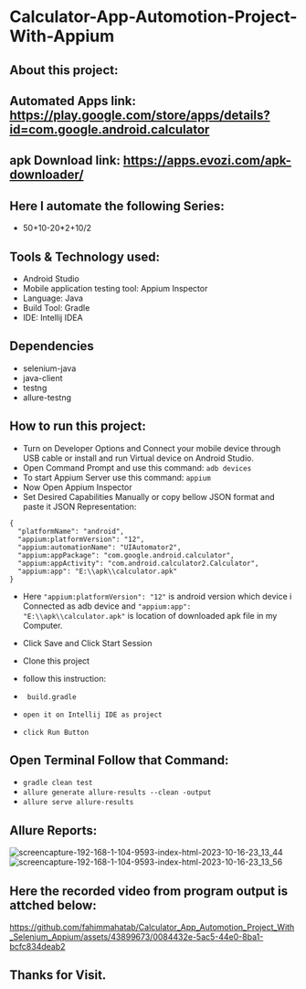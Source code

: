 # Calculator-App-Automotion-Project-With-Appium
## About this project:
## Automated Apps link: https://play.google.com/store/apps/details?id=com.google.android.calculator
## apk Download link: https://apps.evozi.com/apk-downloader/
## Here I automate the following Series:
- 50+10-20*2+10/2

## Tools & Technology used:
- Android Studio
- Mobile application testing tool: Appium Inspector
- Language: Java
- Build Tool: Gradle
- IDE: Intellij IDEA
 
 ## Dependencies
- selenium-java
- java-client
- testng
- allure-testng

## How to run this project:
- Turn on Developer Options and Connect your mobile device through USB cable or install and run Virtual device on Android Studio.
- Open Command Prompt and use this command: ```adb devices```
- To start Appium Server use this command: ```appium```
- Now Open Appium Inspector
- Set Desired Capabilities Manually or copy bellow JSON format and paste it JSON Representation:
```
{
  "platformName": "android",
  "appium:platformVersion": "12",
  "appium:automationName": "UIAutomator2",
  "appium:appPackage": "com.google.android.calculator",
  "appium:appActivity": "com.android.calculator2.Calculator",
  "appium:app": "E:\\apk\\calculator.apk"
}
```     
- Here ``` "appium:platformVersion": "12" ``` is android version which device i Connected as adb device and ``` "appium:app": "E:\\apk\\calculator.apk" ``` is location of downloaded apk file in my Computer.
- Click Save and Click Start Session
  
- Clone this project
- follow this instruction:
- ```  build.gradle ```
- ``` open it on Intellij IDE as project ```
- ``` click Run Button ```
  
## Open Terminal Follow that Command:
- ``` gradle clean test ```
- ``` allure generate allure-results --clean -output ```
- ``` allure serve allure-results ```
  
## Allure Reports:
![screencapture-192-168-1-104-9593-index-html-2023-10-16-23_13_44](https://github.com/fahimmahatab/Calculator_App_Automotion_Project_With_Selenium_Appium/assets/43899673/68430a07-e1c5-4eed-93cb-0f67d64e5699)
![screencapture-192-168-1-104-9593-index-html-2023-10-16-23_13_56](https://github.com/fahimmahatab/Calculator_App_Automotion_Project_With_Selenium_Appium/assets/43899673/901fc513-5078-458b-89d3-cc98b772b587)

## Here the recorded video from program output is attched below:
https://github.com/fahimmahatab/Calculator_App_Automotion_Project_With_Selenium_Appium/assets/43899673/0084432e-5ac5-44e0-8ba1-bcfc834deab2

## Thanks for Visit.
